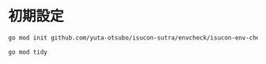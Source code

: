 # 初期設定

```sh
go mod init github.com/yuta-otsubo/isucon-sutra/envcheck/isucon-env-checker
```

```sh
go mod tidy
```
